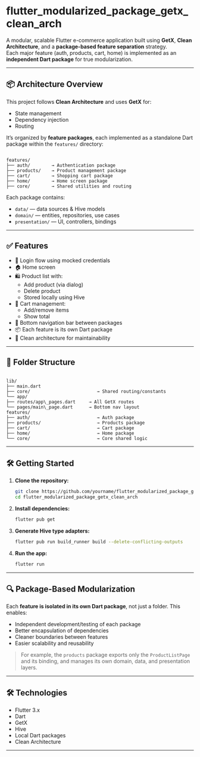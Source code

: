 # flutter_modularized_package_getx_clean_arch

A modular, scalable Flutter e-commerce application built using **GetX**, **Clean Architecture**, and a **package-based feature separation** strategy.  
Each major feature (auth, products, cart, home) is implemented as an **independent Dart package** for true modularization.

---

## 📦 Architecture Overview

This project follows **Clean Architecture** and uses **GetX** for:

- State management
- Dependency injection
- Routing

It’s organized by **feature packages**, each implemented as a standalone Dart package within the `features/` directory:

```

features/
├── auth/        → Authentication package
├── products/    → Product management package
├── cart/        → Shopping cart package
├── home/        → Home screen package
├── core/        → Shared utilities and routing

```

Each package contains:
- `data/` — data sources & Hive models
- `domain/` — entities, repositories, use cases
- `presentation/` — UI, controllers, bindings

---

## ✅ Features

- 🔐 Login flow using mocked credentials
- 🏠 Home screen
- 🛍️ Product list with:
  - Add product (via dialog)
  - Delete product
  - Stored locally using Hive
- 🛒 Cart management:
  - Add/remove items
  - Show total
- 🚀 Bottom navigation bar between packages
- 📦 Each feature is its own Dart package
- 🧼 Clean architecture for maintainability

---

## 📁 Folder Structure

```

lib/
├── main.dart
├── core/                         → Shared routing/constants
└── app/
├── routes/app\_pages.dart     → All GetX routes
└── pages/main\_page.dart      → Bottom nav layout
features/
├── auth/                         → Auth package
├── products/                     → Products package
├── cart/                         → Cart package
├── home/                         → Home package
└── core/                         → Core shared logic

````

---

## 🛠️ Getting Started

1. **Clone the repository:**
   ```bash
   git clone https://github.com/yourname/flutter_modularized_package_getx_clean_arch.git
   cd flutter_modularized_package_getx_clean_arch
    ````

2. **Install dependencies:**

   ```bash
   flutter pub get
   ````

3. **Generate Hive type adapters:**

   ```bash
   flutter pub run build_runner build --delete-conflicting-outputs
   ```

4. **Run the app:**

   ```bash
   flutter run
   ```

---

## 🔍 Package-Based Modularization

Each **feature is isolated in its own Dart package**, not just a folder. This enables:

* Independent development/testing of each package
* Better encapsulation of dependencies
* Cleaner boundaries between features
* Easier scalability and reusability

> For example, the `products` package exports only the `ProductListPage` and its binding, and manages its own domain, data, and presentation layers.

---


## 🛠 Technologies

* Flutter 3.x
* Dart
* GetX
* Hive
* Local Dart packages
* Clean Architecture

---


